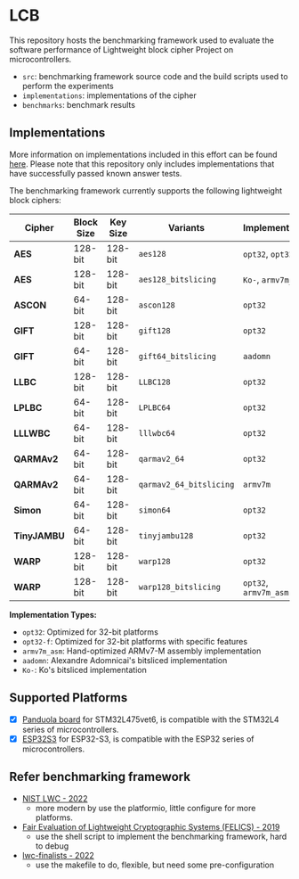 # LCB

This repository hosts the benchmarking framework used to evaluate the software performance of Lightweight block cipher Project on microcontrollers.

- `src`: benchmarking framework source code and the build scripts used to perform the experiments
- `implementations`: implementations of the cipher
- `benchmarks`: benchmark results

## Implementations

More information on implementations included in this effort can be found [here](implementations/). Please note that this repository only includes implementations that have successfully passed known answer tests.

The benchmarking framework currently supports the following lightweight block ciphers:

| Cipher        | Block Size | Key Size | Variants                | Implementations       | Architecture Support |
| ------------- | ---------- | -------- | ----------------------- | --------------------- | -------------------- |
| **AES**       | 128-bit    | 128-bit  | `aes128`                | `opt32`, `opt32-f`    | Generic              |
| **AES**       | 128-bit    | 128-bit  | `aes128_bitslicing`     | `Ko-`, `armv7m_asm`   | ARMv7-M              |
| **ASCON**     | 64-bit     | 128-bit  | `ascon128`              | `opt32`               | Generic              |
| **GIFT**      | 128-bit    | 128-bit  | `gift128`               | `opt32`               | Generic              |
| **GIFT**      | 64-bit     | 128-bit  | `gift64_bitslicing`     | `aadomn`              | ARMv7-M              |
| **LLBC**      | 128-bit    | 128-bit  | `LLBC128`               | `opt32`               | Generic              |
| **LPLBC**     | 64-bit     | 128-bit  | `LPLBC64`               | `opt32`               | Generic              |
| **LLLWBC**    | 64-bit     | 128-bit  | `lllwbc64`              | `opt32`               | Generic              |
| **QARMAv2**   | 64-bit     | 128-bit  | `qarmav2_64`            | `opt32`               | Generic              |
| **QARMAv2**   | 64-bit     | 128-bit  | `qarmav2_64_bitslicing` | `armv7m`              | ARMv7-M              |
| **Simon**     | 64-bit     | 128-bit  | `simon64`               | `opt32`               | Generic              |
| **TinyJAMBU** | 64-bit     | 128-bit  | `tinyjambu128`          | `opt32`               | Generic              |
| **WARP**      | 128-bit    | 128-bit  | `warp128`               | `opt32`               | Generic              |
| **WARP**      | 128-bit    | 128-bit  | `warp128_bitslicing`    | `opt32`, `armv7m_asm` | Generic, ARMv7-M     |

**Implementation Types:**

- `opt32`: Optimized for 32-bit platforms
- `opt32-f`: Optimized for 32-bit platforms with specific features
- `armv7m_asm`: Hand-optimized ARMv7-M assembly implementation
- `aadomn`: Alexandre Adomnicai's bitsliced implementation
- `Ko-`: Ko's bitsliced implementation

## Supported Platforms

- [x] [Panduola board](https://www.alientek.com/Product_Details/77.html) for STM32L475vet6, is compatible with the STM32L4 series of microcontrollers.
- [x] [ESP32S3](https://www.espressif.com/en/products/socs/esp32s3) for ESP32-S3, is compatible with the ESP32 series of microcontrollers.

## Refer benchmarking framework

- [NIST LWC - 2022](https://github.com/usnistgov/Lightweight-Cryptography-Benchmarking)
  - more modern by use the platformio, little configure for more platforms.
- [Fair Evaluation of Lightweight Cryptographic Systems (FELICS) - 2019](https://github.com/cryptolu/FELICS)
  - use the shell script to implement the benchmarking framework, hard to debug
- [lwc-finalists - 2022](https://github.com/rweather/lwc-finalists)
  - use the makefile to do, flexible, but need some pre-configuration
